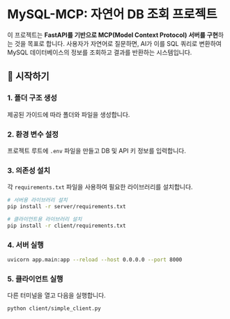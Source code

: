 # MySQL-MCP: 자연어 DB 조회 프로젝트

이 프로젝트는 **FastAPI를 기반으로 MCP(Model Context Protocol) 서버를 구현**하는 것을 목표로 합니다. 사용자가 자연어로 질문하면, AI가 이를 SQL 쿼리로 변환하여 MySQL 데이터베이스의 정보를 조회하고 결과를 반환하는 시스템입니다.

## 🚀 시작하기

### 1. 폴더 구조 생성
제공된 가이드에 따라 폴더와 파일을 생성합니다.

### 2. 환경 변수 설정
프로젝트 루트에 `.env` 파일을 만들고 DB 및 API 키 정보를 입력합니다.

### 3. 의존성 설치
각 `requirements.txt` 파일을 사용하여 필요한 라이브러리를 설치합니다.
```bash
# 서버용 라이브러리 설치
pip install -r server/requirements.txt

# 클라이언트용 라이브러리 설치
pip install -r client/requirements.txt
```

### 4. 서버 실행
```bash
uvicorn app.main:app --reload --host 0.0.0.0 --port 8000
```

### 5. 클라이언트 실행
다른 터미널을 열고 다음을 실행합니다.
```bash
python client/simple_client.py
```